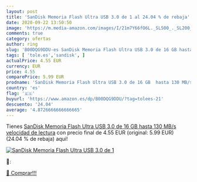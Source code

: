 ```yaml
---
layout: post
title: 'SanDisk Memoria Flash Ultra USB 3.0 de 1 al 24.04 % de rebaja'
date: 2020-09-22 13:50:50
image: 'https://m.media-amazon.com/images/I/21m7Y66fO6L._SL500_._SL200_.jpg'
comments: true
category: ofertas
author: ring
slug: 'B00DQG9DDU-es SanDisk Memoria Flash Ultra USB 3.0 de 16 GB hasta 130...'
tags: [ 'tole.es','sandisk', ]
actualPrice: 4.55 EUR
currency: EUR
price: 4.55
comparePrice: 5.99 EUR
prodname: 'SanDisk Memoria Flash Ultra USB 3.0 de 16 GB  hasta 130 MB/s velocidad de lectura'
country: 'es'
flag: '🇪🇸'
buyurl: 'https://www.amazon.es/dp/B00DQG9DDU/?tag=tolees-21'
descuento: '24.04'
average: '4.8726666666666665'
---
```


Tienes [SanDisk Memoria Flash Ultra USB 3.0 de 16 GB  hasta 130 MB/s velocidad de lectura](https://www.amazon.es/dp/B00DQG9DDU/?tag=tolees-21) con precio final de  4.55 EUR (original: 5.99 EUR) (24.04 %  de rebaja) aqui!

[![SanDisk Memoria Flash Ultra USB 3.0 de 1](https://m.media-amazon.com/images/I/21m7Y66fO6L._SL500_._SL200_.jpg)](https://www.amazon.es/dp/B00DQG9DDU/?tag=tolees-21)

🔎:


[🛒 Comprar!!!](https://www.amazon.es/dp/B00DQG9DDU/?tag=tolees-21)
